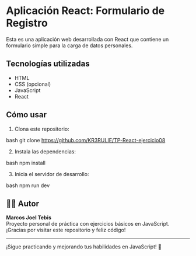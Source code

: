 # Aplicación React: Formulario de Registro

Esta es una aplicación web desarrollada con React que contiene un formulario simple para la carga de datos personales.

## Tecnologías utilizadas

- HTML
- CSS (opcional)
- JavaScript
- React

## Cómo usar

1. Clona este repositorio:

bash
git clone https://github.com/KR3RULIE/TP-React-ejercicio08

2. Instala las dependencias:

bash
npm install

3. Inicia el servidor de desarrollo:

bash
npm run dev

## 👨‍💻 Autor

**Marcos Joel Tebis**  
Proyecto personal de práctica con ejercicios básicos en JavaScript.  
¡Gracias por visitar este repositorio y feliz código!

---

¡Sigue practicando y mejorando tus habilidades en JavaScript! 💪
